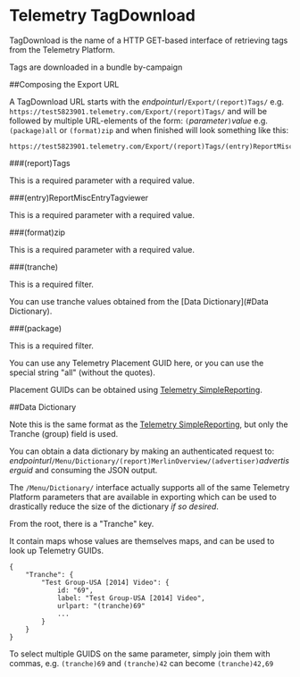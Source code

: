 Telemetry TagDownload
=========================
TagDownload is the name of a HTTP GET-based interface of retrieving tags from the Telemetry Platform. 

Tags are downloaded in a bundle by-campaign

##Composing the Export URL

A TagDownload URL starts with the *endpointurl*`/Export/(report)Tags/` e.g. `https://test5823901.telemetry.com/Export/(report)Tags/` and will be followed by multiple URL-elements of the form: `(`*parameter*`)`*value* e.g.`(package)all` or `(format)zip` and when finished will look something like this:

    https://test5823901.telemetry.com/Export/(report)Tags/(entry)ReportMiscEntryTagviewer/(tranche)1311043/(package)all/(format)zip

###(report)Tags

This is a required parameter with a required value.

###(entry)ReportMiscEntryTagviewer

This is a required parameter with a required value.

###(format)zip

This is a required parameter with a required value.

###(tranche)

This is a required filter. 

You can use tranche values obtained from the [Data Dictionary](#Data Dictionary).

###(package)

This is a required filter. 

You can use any Telemetry Placement GUID here, or you can use the special string "all" (without the quotes).

Placement GUIDs can be obtained using [Telemetry SimpleReporting](./SimpleReport.md).


##Data Dictionary

Note this is the same format as the [Telemetry SimpleReporting](./SimpleReporting.md), but only the Tranche (group) field is used.

You can obtain a data dictionary by making an authenticated request to: *endpointurl*`/Menu/Dictionary/(report)MerlinOverview/(advertiser)`*advertiserguid* and consuming the JSON output.

The `/Menu/Dictionary/` interface actually supports all of the same Telemetry Platform parameters that are available in exporting which can be used to
drastically reduce the size of the dictionary *if so desired*.

From the root, there is a "Tranche" key.

It contain maps whose values are themselves maps, and can be used to look up Telemetry GUIDs.

    {
        "Tranche": {
            "Test Group-USA [2014] Video": {
                id: "69",
                label: "Test Group-USA [2014] Video",
                urlpart: "(tranche)69"
                ...
            }
        }
    }

To select multiple GUIDS on the same parameter, simply join them with commas, e.g. `(tranche)69` and `(tranche)42` can become `(tranche)42,69`

